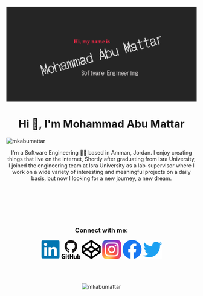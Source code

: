 [![Header](./assets/img/imgHeader.png "Header")](https://mkabumattar.github.io/)

<h1 align="center">Hi 👋, I'm Mohammad Abu Mattar</h1>
<img src="https://gpvc.arturio.dev/MKAbuMattar" alt="mkabumattar" />
<p align="center">I'm a Software Engineering 👨‍💻 based in Amman, Jordan. I enjoy creating things that live on the internet, Shortly after graduating from Isra University, I joined the engineering team at Isra University as a lab-supervisor where I work on a wide variety of interesting and meaningful projects on a daily basis, but now I looking for a new journey, a new dream.</p>

<br><br>

<!--<p align="center"><img src="https://github-profile-trophy.vercel.app/?username=mkabumattar" alt="mkabumattar" /></p>-->

<br><br>

<h3 align="center">Connect with me:</h3>
<p align="center">
<a href="https://www.linkedin.com/in/mkabumattar/" target="blank"><img src="./assets/icons/linkedin.png" alt="mkabumattar | LinkediIn" height="50" width="50" /></a>
<a href="https://github.com/MKAbuMattar" target="blank"><img src="./assets/icons/github.png" alt="mkabumattar | GitHub" height="50" width="50" /></a>
<a href="https://codepen.io/mkabumattar" target="blank"><img src="./assets/icons/codepen.png" alt="mkabumattar | CodePen" height="50" width="50" /></a>
<a href="https://instagram.com/mkabumattar" target="blank"><img src="./assets/icons/instagram.png" alt="mkabumattar | Instagram" height="50" width="50" /></a>
<a href="https://fb.com/mkabumattar" target="blank"><img src="./assets/icons/facebook.png" alt="mkabumattar | Facebook" height="50" width="50" /></a>
<a href="https://twitter.com/mkabumattar" target="blank"><img src="./assets/icons/twitter.png" alt="mkabumattar | Twitter" height="50" width="50" /></a>
</p>

<br><br>

<p align="center">
<!-- <img src="https://metrics.lecoq.io/MKAbuMattar" alt="mkabumattar" /><br><br> -->
<!--<img src="https://github-readme-stats.vercel.app/api/top-langs?username=mkabumattar&show_icons=true&locale=en&layout=compact" alt="mkabumattar" /><br><br>-->
<img src="https://github-readme-stats.vercel.app/api?username=mkabumattar&show_icons=true&locale=en" alt="mkabumattar" /><br><br>
<!--<img src="https://github-readme-streak-stats.herokuapp.com/?user=MKAbuMattar" alt="mkabumattar" /><br><br>-->
<!--<img src="https://activity-graph.herokuapp.com/graph?username=MKAbuMattar" alt="mkabumattar" /><br><br>-->
</p>
